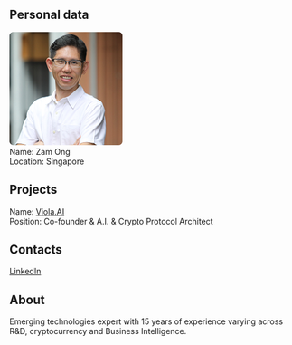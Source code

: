 ## Personal data
![zam ong photo](photo/zam_ong.png)  
Name:   Zam Ong  
Location: Singapore  
## Projects 
Name: [Viola.AI](../projects/viola_ai.md)  
Position: Co-founder & A.I. & Crypto Protocol Architect  
## Contacts
[LinkedIn](https://www.linkedin.com/in/zamong/)    
## About
Emerging technologies expert with 15 years of experience varying across R&D, cryptocurrency and Business Intelligence.
